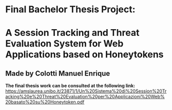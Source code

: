 # Final Bachelor Thesis Project: 

# A Session Tracking and Threat Evaluation System for Web Applications based on Honeytokens
## Made by Colotti Manuel Enrique

**The final thesis work can be consulted at the following link:** https://amslaurea.unibo.it/23871/1/Un%20Sistema%20di%20Session%20Tracking%20e%20Threat%20Evaluation%20per%20Applicazioni%20Web%20basato%20su%20Honeytoken.pdf
